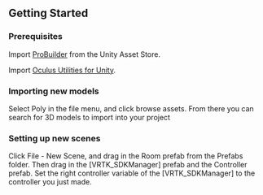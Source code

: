 ## Getting Started

### Prerequisites

Import [ProBuilder](https://assetstore.unity.com/packages/tools/modeling/probuilder-111418 "probuilder") from the Unity Asset Store.

Import [Oculus Utilities for Unity](https://developer.oculus.com/downloads/package/oculus-utilities-for-unity-5/ "oculus-utilities-for-unity-5").

### Importing new models

Select Poly in the file menu, and click browse assets. From there you can search for 3D models to import into your project

### Setting up new scenes

Click File - New Scene, and drag in the Room prefab from the Prefabs folder. Then drag in the [VRTK_SDKManager] prefab and the Controller prefab. Set the right controller variable of the [VRTK_SDKManager] to the controller you just made.
